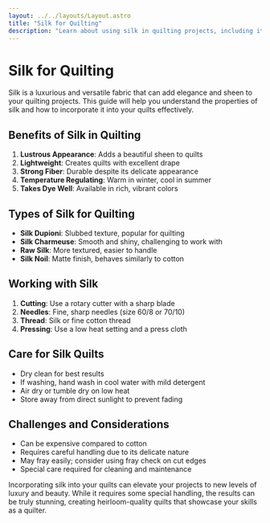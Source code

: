 ```yaml
---
layout: ../../layouts/Layout.astro
title: "Silk for Quilting"
description: "Learn about using silk in quilting projects, including its benefits, challenges, and care instructions."
---
```


# Silk for Quilting

Silk is a luxurious and versatile fabric that can add elegance and sheen to your quilting projects. This guide will help you understand the properties of silk and how to incorporate it into your quilts effectively.

## Benefits of Silk in Quilting

1. **Lustrous Appearance**: Adds a beautiful sheen to quilts
2. **Lightweight**: Creates quilts with excellent drape
3. **Strong Fiber**: Durable despite its delicate appearance
4. **Temperature Regulating**: Warm in winter, cool in summer
5. **Takes Dye Well**: Available in rich, vibrant colors

## Types of Silk for Quilting

- **Silk Dupioni**: Slubbed texture, popular for quilting
- **Silk Charmeuse**: Smooth and shiny, challenging to work with
- **Raw Silk**: More textured, easier to handle
- **Silk Noil**: Matte finish, behaves similarly to cotton

## Working with Silk

1. **Cutting**: Use a rotary cutter with a sharp blade
2. **Needles**: Fine, sharp needles (size 60/8 or 70/10)
3. **Thread**: Silk or fine cotton thread
4. **Pressing**: Use a low heat setting and a press cloth

## Care for Silk Quilts

- Dry clean for best results
- If washing, hand wash in cool water with mild detergent
- Air dry or tumble dry on low heat
- Store away from direct sunlight to prevent fading

## Challenges and Considerations

- Can be expensive compared to cotton
- Requires careful handling due to its delicate nature
- May fray easily; consider using fray check on cut edges
- Special care required for cleaning and maintenance

Incorporating silk into your quilts can elevate your projects to new levels of luxury and beauty. While it requires some special handling, the results can be truly stunning, creating heirloom-quality quilts that showcase your skills as a quilter.